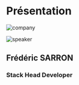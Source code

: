 <!-- .slide: class="speaker-slide" -->

# Présentation

![company](./assets/common/images/logo_sfeir_blanc.png)

![speaker](./assets/common/images/speakers/FredericSarron.webp)

<h2>Frédéric <span>SARRON</span></h2>

### Stack Head Developer

<!-- .element: class="icon-rule icon-first" -->
